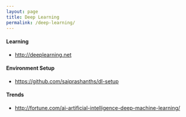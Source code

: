 ```yaml
---
layout: page
title: Deep Learning
permalink: /deep-learning/
---
```


#### Learning

- http://deeplearning.net

#### Environment Setup

- https://github.com/saiprashanths/dl-setup

#### Trends

- http://fortune.com/ai-artificial-intelligence-deep-machine-learning/